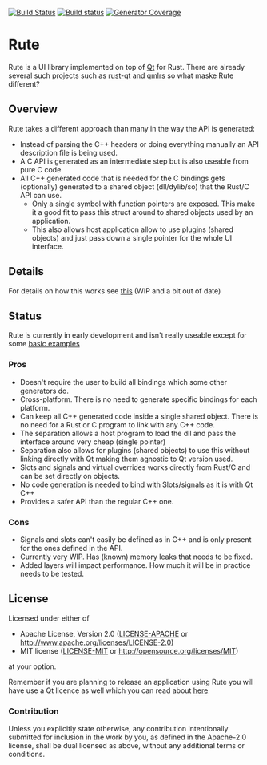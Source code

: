 [![Build Status](https://travis-ci.org/emoon/Rute.svg?branch=master)](https://travis-ci.org/emoon/Rute)
[![Build status](https://ci.appveyor.com/api/projects/status/sd72ee6sbm17b0l3/branch/master?svg=true)](https://ci.appveyor.com/project/emoon/rute/branch/master)
[![Generator Coverage](https://codecov.io/gh/emoon/Rute/branch/master/graph/badge.svg)](https://codecov.io/gh/emoon/Rute)

# Rute

Rute is a UI library implemented on top of [Qt](https://www.qt.io) for Rust. There are already several such projects such as [rust-qt](https://github.com/rust-qt) and [qmlrs](https://github.com/cyndis/qmlrs) so what maske Rute different?

## Overview

Rute takes a different approach than many in the way the API is generated:

* Instead of parsing the C++ headers or doing everything manually an API description file is being used.
* A C API is generated as an intermediate step but is also useable from pure C code
* All C++ generated code that is needed for the C bindings gets (optionally) generated to a shared object (dll/dylib/so) that the Rust/C API can use.
  * Only a single symbol with function pointers are exposed. This make it a good fit to pass this struct around to shared objects used by an application.
  * This also allows host application allow to use plugins (shared objects) and just pass down a single pointer for the whole UI interface.

## Details

For details on how this works see [this](https://github.com/emoon/Rute/blob/master/details.md) (WIP and a bit out of date)

## Status

Rute is currently in early development and isn't really useable except for some [basic examples](https://github.com/emoon/Rute/tree/master/rute/examples)

### Pros

* Doesn't require the user to build all bindings which some other generators do.
* Cross-platform. There is no need to generate specific bindings for each platform.
* Can keep all C++ generated code inside a single shared object. There is no need for a Rust or C program to link with any C++ code.
* The separation allows a host program to load the dll and pass the interface around very cheap (single pointer)
* Separation also allows for plugins (shared objects) to use this without linking directly with Qt making them agnostic to Qt version used.
* Slots and signals and virtual overrides works directly from Rust/C and can be set directly on objects.
* No code generation is needed to bind with Slots/signals as it is with Qt C++
* Provides a safer API than the regular C++ one.

### Cons

* Signals and slots can't easily be defined as in C++ and is only present for the ones defined in the API.
* Currently very WIP. Has (known) memory leaks that needs to be fixed.
* Added layers will impact performance. How much it will be in practice needs to be tested.

## License

Licensed under either of

 * Apache License, Version 2.0 ([LICENSE-APACHE](LICENSE-APACHE) or http://www.apache.org/licenses/LICENSE-2.0)
 * MIT license ([LICENSE-MIT](LICENSE-MIT) or http://opensource.org/licenses/MIT)

at your option.

Remember if you are planning to release an application using Rute you will have use a Qt licence as well which you can read about [here](https://doc.qt.io/qt-5.6/licensing.html)

### Contribution

Unless you explicitly state otherwise, any contribution intentionally submitted for inclusion in the work by you, as defined in the Apache-2.0 license, shall be dual licensed as above, without any additional terms or conditions.

